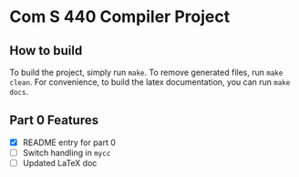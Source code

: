 # Com S 440 Compiler Project

## How to build
To build the project, simply run `make`. 
To remove generated files, run `make clean`.
For convenience, to build the latex documentation, you can run `make docs`.

## Part 0 Features
- [x] README entry for part 0
- [ ] Switch handling in `mycc`
- [ ] Updated LaTeX doc